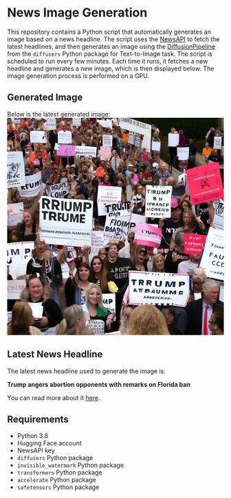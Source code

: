 # News Image Generation
This repository contains a Python script that automatically generates an image based on a news headline. The script uses the [NewsAPI](https://newsapi.org/) to fetch the latest headlines, and then generates an image using the [DiffusionPipeline](https://github.com/huggingface/diffusers) from the `diffusers` Python package for Text-to-Image task.
The script is scheduled to run every few minutes. Each time it runs, it fetches a new headline and generates a new image, which is then displayed below. The image generation process is performed on a GPU.

## Generated Image
Below is the latest generated image:
![Generated Image](image.png)

## Latest News Headline
The latest news headline used to generate the image is:

**Trump angers abortion opponents with remarks on Florida ban**

You can read more about it [here](https://news.google.com/rss/articles/CBMiWkFVX3lxTE5rakRkOVZkNFAwcXN1MzZtd0JhOC1ySXp3S2ZrbFBjMTBYQm14YXdQLVdZT1ppY2JhUHpNTllFTXppdjYxY3l3aWNrS2U3akh4QXRmejlOdm1QZw?oc=5).

## Requirements
- Python 3.8
- Hugging Face account
- NewsAPI key
- `diffusers` Python package
- `invisible_watermark` Python package
- `transformers` Python package
- `accelerate` Python package
- `safetensors` Python package
